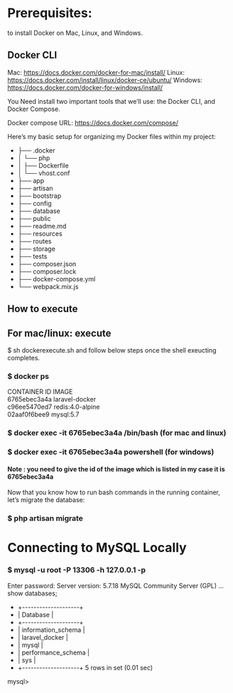 # Prerequisites:
 to install Docker on Mac, Linux, and Windows. 
## Docker CLI
 Mac: https://docs.docker.com/docker-for-mac/install/
 Linux: https://docs.docker.com/install/linux/docker-ce/ubuntu/
 Windows: https://docs.docker.com/docker-for-windows/install/
 
 You Need install two important tools that we’ll use: the Docker CLI, and Docker Compose. 
 
 Docker compose URL: https://docs.docker.com/compose/
 
 Here’s my basic setup for organizing my Docker files within my project:
- ├── .docker
- │   └── php
- │       ├── Dockerfile
- │       └── vhost.conf
- ├── app
- ├── artisan
- ├── bootstrap
- ├── config
- ├── database
- ├── public
- ├── readme.md
- ├── resources
- ├── routes
- ├── storage
- ├── tests
- ├── composer.json
- ├── composer.lock
- ├── docker-compose.yml
- └── webpack.mix.js

## How to execute

## For mac/linux: execute 
$ sh dockerexecute.sh
and follow below steps once the shell exeucting completes.
### $ docker ps
CONTAINER ID        IMAGE                 
6765ebec3a4a        laravel-docker      
c96ee5470ed7        redis:4.0-alpine    
02aaf0f6bee9        mysql:5.7          


### $ docker exec -it 6765ebec3a4a /bin/bash   (for mac and linux)
### $ docker exec -it 6765ebec3a4a powershell   (for windows)

#### Note : you need to give the id of the image which is listed in my case it is 6765ebec3a4a

Now that you know how to run bash commands in the running container, let’s migrate the database:

### $ php artisan migrate
# Connecting to MySQL Locally
### $ mysql -u root -P 13306 -h 127.0.0.1 -p
Enter password:
Server version: 5.7.18 MySQL Community Server (GPL)
...
show databases;
- +--------------------+
- | Database           |
- +--------------------+
- | information_schema |
- | laravel_docker     |
- | mysql              |
- | performance_schema |
- | sys                |
- +--------------------+
5 rows in set (0.01 sec)

mysql>




